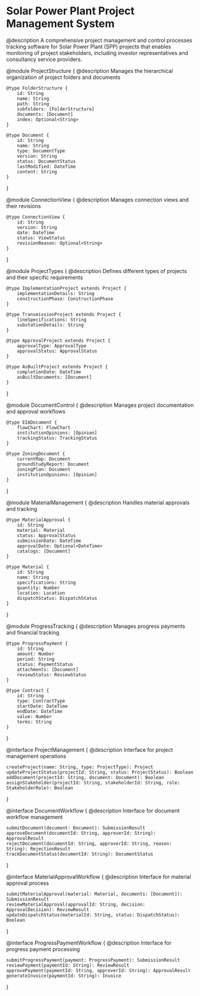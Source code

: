 # Solar Power Plant Project Management System

@description A comprehensive project management and control processes tracking software for Solar Power Plant (SPP) projects that enables monitoring of project stakeholders, including investor representatives and consultancy service providers.

@module ProjectStructure {
    @description Manages the hierarchical organization of project folders and documents
    
    @type FolderStructure {
        id: String
        name: String
        path: String
        subfolders: [FolderStructure]
        documents: [Document]
        index: Optional<String>
    }

    @type Document {
        id: String
        name: String
        type: DocumentType
        version: String
        status: DocumentStatus
        lastModified: DateTime
        content: String
    }
}

@module ConnectionView {
    @description Manages connection views and their revisions
    
    @type ConnectionView {
        id: String
        version: String
        date: DateTime
        status: ViewStatus
        revisionReason: Optional<String>
    }
}

@module ProjectTypes {
    @description Defines different types of projects and their specific requirements
    
    @type ImplementationProject extends Project {
        implementationDetails: String
        constructionPhase: ConstructionPhase
    }

    @type TransmissionProject extends Project {
        lineSpecifications: String
        substationDetails: String
    }

    @type ApprovalProject extends Project {
        approvalType: ApprovalType
        approvalStatus: ApprovalStatus
    }

    @type AsBuiltProject extends Project {
        completionDate: DateTime
        asBuiltDocuments: [Document]
    }
}

@module DocumentControl {
    @description Manages project documentation and approval workflows
    
    @type EIADocument {
        flowChart: FlowChart
        institutionOpinions: [Opinion]
        trackingStatus: TrackingStatus
    }

    @type ZoningDocument {
        currentMap: Document
        groundStudyReport: Document
        zoningPlan: Document
        institutionOpinions: [Opinion]
    }
}

@module MaterialManagement {
    @description Handles material approvals and tracking
    
    @type MaterialApproval {
        id: String
        material: Material
        status: ApprovalStatus
        submissionDate: DateTime
        approvalDate: Optional<DateTime>
        catalogs: [Document]
    }

    @type Material {
        id: String
        name: String
        specifications: String
        quantity: Number
        location: Location
        dispatchStatus: DispatchStatus
    }
}

@module ProgressTracking {
    @description Manages progress payments and financial tracking
    
    @type ProgressPayment {
        id: String
        amount: Number
        period: String
        status: PaymentStatus
        attachments: [Document]
        reviewStatus: ReviewStatus
    }

    @type Contract {
        id: String
        type: ContractType
        startDate: DateTime
        endDate: DateTime
        value: Number
        terms: String
    }
}

@interface ProjectManagement {
    @description Interface for project management operations

    createProject(name: String, type: ProjectType): Project
    updateProjectStatus(projectId: String, status: ProjectStatus): Boolean
    addDocument(projectId: String, document: Document): Boolean
    assignStakeholder(projectId: String, stakeholderId: String, role: StakeholderRole): Boolean
}

@interface DocumentWorkflow {
    @description Interface for document workflow management

    submitDocument(document: Document): SubmissionResult
    approveDocument(documentId: String, approverId: String): ApprovalResult
    rejectDocument(documentId: String, approverId: String, reason: String): RejectionResult
    trackDocumentStatus(documentId: String): DocumentStatus
}

@interface MaterialApprovalWorkflow {
    @description Interface for material approval process

    submitMaterialApproval(material: Material, documents: [Document]): SubmissionResult
    reviewMaterialApproval(approvalId: String, decision: ApprovalDecision): ReviewResult
    updateDispatchStatus(materialId: String, status: DispatchStatus): Boolean
}

@interface ProgressPaymentWorkflow {
    @description Interface for progress payment processing

    submitProgressPayment(payment: ProgressPayment): SubmissionResult
    reviewPayment(paymentId: String): ReviewResult
    approvePayment(paymentId: String, approverId: String): ApprovalResult
    generateInvoice(paymentId: String): Invoice
}
